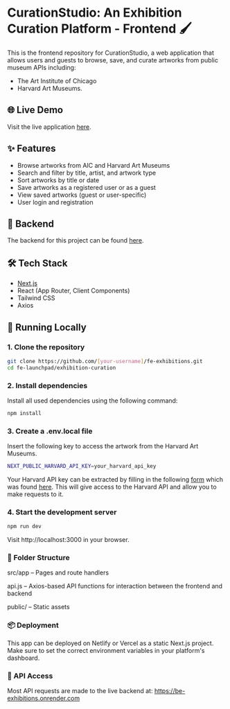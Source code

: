 # CurationStudio: An Exhibition Curation Platform - Frontend 🖌️

This is the frontend repository for CurationStudio, a web application that allows users and guests to browse, save, and curate artworks from public museum APIs including:
- The Art Institute of Chicago 
- Harvard Art Museums.

## 🌐 Live Demo
Visit the live application [here](https://curation-studio.netlify.app ).


## ✨ Features

- Browse artworks from AIC and Harvard Art Museums
- Search and filter by title, artist, and artwork type
- Sort artworks by title or date
- Save artworks as a registered user or as a guest
- View saved artworks (guest or user-specific)
- User login and registration

## 🔗 Backend
The backend for this project can be found [here](https://github.com/your-username/be-exhibitions).

## 🛠️ Tech Stack

- [Next.js](https://nextjs.org/)
- React (App Router, Client Components)
- Tailwind CSS
- Axios

## 🚀 Running Locally

### 1. Clone the repository
```bash
git clone https://github.com/[your-username]/fe-exhibitions.git
cd fe-launchpad/exhibition-curation
```

### 2. Install dependencies
Install all used dependencies using the following command:
```bash
npm install
```

### 3. Create a .env.local file
Insert the following key to access the artwork from the Harvard Art Museums. 
```bash
NEXT_PUBLIC_HARVARD_API_KEY=your_harvard_api_key
```
Your Harvard API key can be extracted by filling in the following [form](https://docs.google.com/forms/d/e/1FAIpQLSfkmEBqH76HLMMiCC-GPPnhcvHC9aJS86E32dOd0Z8MpY2rvQ/viewform) which was found [here](https://harvardartmuseums.org/collections/api). This will give access to the Harvard API and allow you to make requests to it.

### 4. Start the development server
```bash
npm run dev
```
Visit http://localhost:3000 in your browser.



### 📁 Folder Structure

src/app – Pages and route handlers

api.js – Axios-based API functions for interaction between the frontend and backend

public/ – Static assets

### 📦 Deployment
This app can be deployed on Netlify or Vercel as a static Next.js project. Make sure to set the correct environment variables in your platform's dashboard.

### 🔗 API Access
Most API requests are made to the live backend at:
https://be-exhibitions.onrender.com